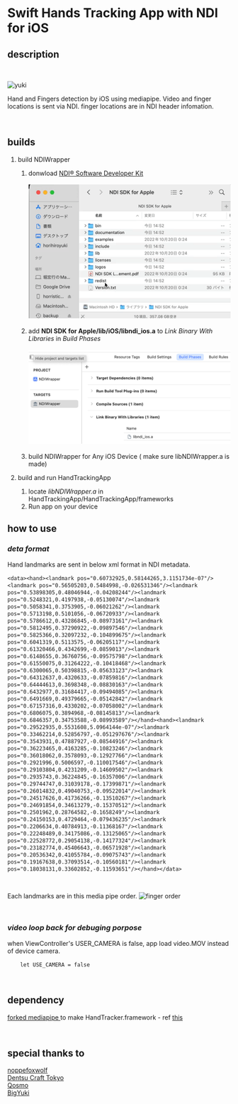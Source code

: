 # Swift Hands Tracking App with NDI for iOS

## description
<br>

![yuki](yuki.gif)

<p>Hand and Fingers detection by iOS using mediapipe.
Video and finger locations is sent via NDI.
finger locations are in NDI header infomation.</p>

<br>

## builds
1. build NDIWrapper
   1. donwload [NDI® Software Developer Kit](https://www.ndi.tv/sdk/)<br><br>
   ![copy_to_include](copy_include.gif)
   <br><br>
   2. add **NDI SDK for Apple/lib/iOS/libndi_ios.a** to *Link Binary With Libraries* in *Build Phases*
    <br><br>![add_library](linkBinary.png)<br><br>
   3. build NDIWrapper for Any iOS Device ( make sure libNDIWrapper.a is made)

2. build and run HandTrackingApp
   1. locate *libNDIWrapper.a* in HandTrackingApp/HandTrackingApp/frameworks
   2. Run app on your device

## how to use

### *deta format*
Hand landmarks are sent in below xml format in NDI metadata.
```
<data><hand><landmark pos="0.60732925,0.58144265,3.1151734e-07"/><landmark pos="0.56505203,0.5484998,-0.026531346"/><landmark pos="0.53898305,0.48046944,-0.04208244"/><landmark pos="0.5248321,0.4197938,-0.05130074"/><landmark pos="0.5058341,0.3753905,-0.06021262"/><landmark pos="0.5713198,0.5101056,-0.06720933"/><landmark pos="0.5786612,0.43286845,-0.08973161"/><landmark pos="0.5812495,0.37290922,-0.09897546"/><landmark pos="0.5825366,0.32097232,-0.104899675"/><landmark pos="0.6041319,0.5113575,-0.06205117"/><landmark pos="0.61320466,0.4342699,-0.0859013"/><landmark pos="0.6148655,0.36760756,-0.09575798"/><landmark pos="0.61550075,0.31264222,-0.10418468"/><landmark pos="0.6300065,0.50398815,-0.05633123"/><landmark pos="0.64312637,0.4320633,-0.07859816"/><landmark pos="0.64444613,0.3698348,-0.08830163"/><landmark pos="0.6432977,0.31684417,-0.09494085"/><landmark pos="0.6491669,0.49379665,-0.05142842"/><landmark pos="0.67157316,0.4330202,-0.07058002"/><landmark pos="0.6806075,0.3894968,-0.08145813"/><landmark pos="0.6846357,0.34753588,-0.08993589"/></hand><hand><landmark pos="0.29522935,0.5531608,5.0964144e-07"/><landmark pos="0.33462214,0.52856797,-0.051297676"/><landmark pos="0.3543931,0.47887927,-0.08544916"/><landmark pos="0.36223465,0.4163285,-0.10823246"/><landmark pos="0.36018062,0.3578093,-0.12927766"/><landmark pos="0.2921996,0.5006597,-0.110017546"/><landmark pos="0.29103804,0.4231209,-0.14609502"/><landmark pos="0.2935743,0.36224845,-0.16357006"/><landmark pos="0.29744747,0.31039178,-0.17399871"/><landmark pos="0.26014832,0.49040753,-0.09522014"/><landmark pos="0.24517626,0.41736266,-0.13510267"/><landmark pos="0.24691854,0.34613279,-0.15370512"/><landmark pos="0.2501962,0.28764582,-0.1658249"/><landmark pos="0.24150153,0.4729464,-0.079436235"/><landmark pos="0.2206634,0.40784913,-0.11368167"/><landmark pos="0.22248489,0.34175086,-0.13125065"/><landmark pos="0.22528772,0.29054138,-0.14177324"/><landmark pos="0.23182774,0.45406643,-0.06571928"/><landmark pos="0.20536342,0.41055784,-0.09075743"/><landmark pos="0.19167638,0.37093514,-0.10560181"/><landmark pos="0.18038131,0.33602852,-0.11593651"/></hand></data>
```
<br>

Each landmarks are in this media pipe order.
![finger order](https://mediapipe.dev/images/mobile/hand_landmarks.png)

<br>

### *video loop back for debuging porpose*

when ViewController's USER_CAMERA is false, app load video.MOV instead of device camera.

```
    let USE_CAMERA = false
```

<br>

## dependency
[forked mediapipe ](https://github.com/P-A-N/mediapipeForHandTrackerBuild) to make HandTracker.framework - ref [this](https://qiita.com/noppefoxwolf/items/99cb1da63c093f668d71)

<br>

## special thanks to
[noppefoxwolf](https://github.com/noppefoxwolf)<br>
[Dentsu Craft Tokyo](https://dentsucraft.tokyo)<br>
[Qosmo](https://qosmo.jp)<br>
[BigYuki](https://www.instagram.com/bigyuki/)